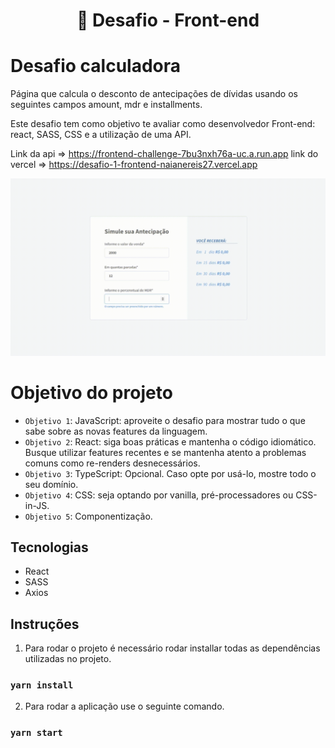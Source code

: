 <h1 align="center">
   🧠 Desafio - Front-end 
</h1>

# Desafio calculadora 

Página que calcula o desconto de antecipações de dívidas usando os seguintes campos
amount, mdr e installments.

Este desafio tem como objetivo te avaliar como desenvolvedor Front-end: react, SASS, CSS e a utilização de uma API.

Link da api => https://frontend-challenge-7bu3nxh76a-uc.a.run.app
link do vercel => https://desafio-1-frontend-naianereis27.vercel.app

![](img/img.gif)

# Objetivo do projeto

- `Objetivo 1`: JavaScript: aproveite o desafio para mostrar tudo o que sabe sobre as novas features da linguagem.
- `Objetivo 2`: React: siga boas práticas e mantenha o código idiomático. Busque utilizar features recentes e se mantenha atento a problemas comuns como re-renders desnecessários.
- `Objetivo 3`: TypeScript: Opcional. Caso opte por usá-lo, mostre todo o seu domínio.
- `Objetivo 4`: CSS: seja optando por vanilla, pré-processadores ou CSS-in-JS.
- `Objetivo 5`: Componentização.


## Tecnologias

- React
- SASS
- Axios


## Instruções

1. Para rodar o projeto é necessário rodar installar todas as dependências utilizadas no projeto.
   
### `yarn install`

2. Para rodar a aplicação use o seguinte comando.
### `yarn start`


